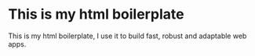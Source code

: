 # This is my html boilerplate
This is my html boilerplate, I use it to build fast, robust and adaptable web apps.
